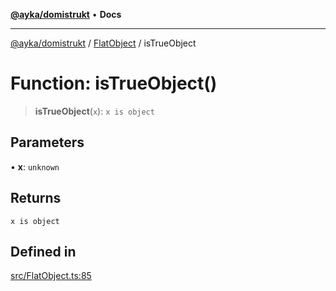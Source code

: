 [**@ayka/domistrukt**](../../../README.md) • **Docs**

***

[@ayka/domistrukt](../../../globals.md) / [FlatObject](../README.md) / isTrueObject

# Function: isTrueObject()

> **isTrueObject**(`x`): `x is object`

## Parameters

• **x**: `unknown`

## Returns

`x is object`

## Defined in

[src/FlatObject.ts:85](https://github.com/AndreyMork/domistrukt/blob/6bf1571936bc40cdb9430004c5150bf2a16cf455/src/FlatObject.ts#L85)
